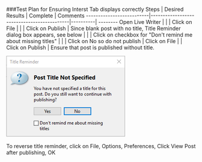 ###Test Plan for Ensuring Interst Tab displays correctly
Steps                  | Desired Results                | Complete | Comments
--------------------------|--------------------------------------------|----------| --------
Open Live Writer  |   |  |
Click on File | | | 
Click on Publish | Since blank post with no title, Title Reminder dialog box appears, see below | | | 
Click on checkbox for "Don't remind me about missing titles" | | | 
Click on No so do not publish | 
Click on File | |
Click on Publish | Ensure that post is published without title.

![Title Reminder](images/titlereminder.png)

To reverse title reminder, click on File, Options, Preferences, Click View Post after publishing, OK
